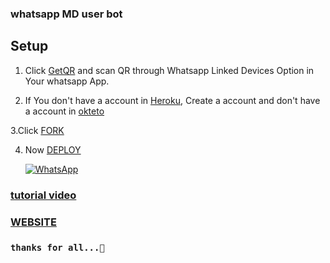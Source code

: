 ### whatsapp MD user bot

## Setup

1. Click [GetQR](http://replit.com/@AlphaXteam/Alpha-X-MD-Bot-QR) and scan QR through Whatsapp Linked Devices Option in Your whatsapp App.

2. If You don't have a account in [Heroku](https://signup.heroku.com/), Create a account and don't have a account in [okteto](http://cloud.okteto.com)

3.Click [FORK](SL-Alpha-X-Team/Alpha-X-MD-Bot-Installer) 

4. Now [DEPLOY](http://heroku.com/deploy?template=https://github.com/SL-Alpha-X-Team/Alpha-X-MD-Bot-Installer)


      <a href="https://chat.whatsapp.com/ItIRSBUMN9t2lQzCpfAKWt"><img alt="WhatsApp" src="https://img.shields.io/badge/-Whatsapp%20Group-lightgrey?style=for-the-badge&logo=whatsapp&logoColor=purple"/></a>
     
### [tutorial video](http://t.me/SL_AlphaX_Team/19)

  ### [WEBSITE](http://alpha-x.ml) 

    
   
   ### `thanks for all...💞`
    
     

 
     



